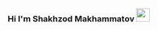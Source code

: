 ### Hi I'm Shakhzod Makhammatov <img src="https://media.giphy.com/media/hvRJCLFzcasrR4ia7z/giphy.gif" width="27"/>

